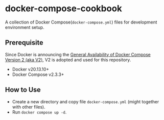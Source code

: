 # docker-compose-cookbook

A collection of Docker Compose(`docker-compose.yml`) files for development environment setup.

## Prerequisite

Since Docker is announcing the [General Availability of Docker Compose Version 2 (aka V2)](https://www.docker.com/blog/announcing-compose-v2-general-availability/), V2 is adopted and used for this repository.

-   Docker v20.13.10+
-   Docker Compose v2.3.3+

## How to Use

- Create a new directory and copy file `docker-compose.yml` (might together with other files). 
- Run `docker compose up -d`.
